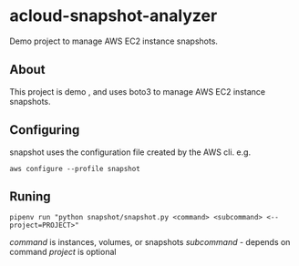 # acloud-snapshot-analyzer
Demo project to manage AWS EC2 instance snapshots.


## About

This project is  demo , and uses boto3 to manage AWS EC2 instance snapshots.

## Configuring

snapshot uses the configuration file created by the AWS cli. e.g.

`aws configure --profile snapshot`

## Runing

`pipenv run "python snapshot/snapshot.py <command> <subcommand> <--project=PROJECT>"`

*command* is instances, volumes, or snapshots
*subcommand* - depends on command
*project* is optional

